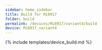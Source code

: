```yaml
---
sidebar: home_sidebar
title: Build for Mi8917
folder: build
permalink: /devices/Mi8917/variant4/build
device: Mi8917_variant4
---
```

{% include templates/device_build.md %}
